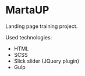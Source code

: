 # MartaUP
Landing page training project.

Used technologies:
- HTML
- SCSS
- Slick slider (JQuery plugin)
- Gulp
